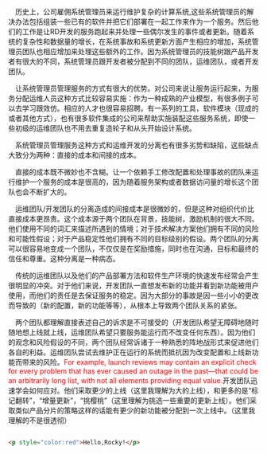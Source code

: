 &emsp;历史上，公司雇佣系统管理员来运行维护复杂的计算系统,这些系统管理员的解决办法包括组装一些已有的软件并把它们部署在一起工作来作为一个服务。然后他们的工作是让RD开发的服务跑起来并处理一些偶尔发生的事件或者更新。随着系统的复杂性和数据量的增长，在系统事故和系统更新方面产生相应的增加，系统管理员团队也相应增加来处理这些额外的工作。因为系统管理员的技能树跟产品开发者有很大的不同，系统管理员跟开发者被分配到不同的团队，运维团队，或者开发团队。

&emsp;让系统管理员管理服务的方式有很大的优势。对公司来说让服务运行起来，为服务分配运维人员这种方式比较容易实施：作为一种成熟的产业模型，有很多例子可以去学习跟效仿。相应的人才也很容易招聘。有一系列的工具，软件模块（现成的或者其他方式），也有很多软件集成的公司来帮助实施装配这些服务系统，即使一些初级的运维团队也不用去重复造轮子和从头开始设计系统。

&emsp;系统管理员管理服务这种方式和运维开发的分离也有很多劣势和缺陷，这些缺点大致分为两种：直接的成本和间接的成本。

&emsp;直接的成本既不微妙也不含糊。让一个依赖手工修改配置和处理事故的团队来运行维护一个服务的成本是很高的，因为随着服务架构或者数据访问量的增长这个团队也会不断扩大的。

&emsp;运维团队/开发团队的分离造成的间接成本是很微妙的，但是这种对组织代价比直接成本更昂贵。这个成本源于两个团队在背景，技能树，激励机制的很大不同。他们使用不同的词汇来描述所遇到的情境；对于技术解决方案他们拥有不同的风险和可能性假设；对于产品稳定性他们拥有不同的目标级别的假设。两个团队的分离可以很容易地变成一个团队，不仅仅是在奖励措施，同时也在沟通，目标和最终的信任和尊重。这种分离是一种病态。

&emsp;传统的运维团队以及他们的产品部署方法和软件生产环境的快速发布经常会产生很明显的冲突。对于他们来说，开发团队一直想发布新的功能并看到新功能被用户使用，而他们的责任是去保证服务的稳定。因为大部分的事故是因一些小小的更改而导致的（新的配置，新的功能等等），从根本上导致两个团队关系的紧张。

&emsp;两个团队都理解直接表述自己的诉求是不可接受的（开发团队希望无障碍地随时随地想上线就上线，运维团队希望只要服务能运行而不改变任何东西）。因为他们的观念和风险假设的不同，两个团队经常诉诸于一种熟悉的阵地战形式来促进他们各自的利益。运维团队尝试去维护正在运行的系统而抵抗因为改变配置和上线新功能而带来的风险。<span style="color:red">For example, launch reviews may contain an explicit check for every problem that has ever caused an outage in the past—that could be an arbitrarily long list, with not all elements providing equal value.</span>开发团队迅速学会如何应对。他们采取更少的上线（这里我理解为大的上线），和更多的是“标记翻转”，“增量更新”，“挑樱桃”（这里理解为挑选一些重要的更新上线）。他们采取类似产品分片的策略这样的话能有更少的新功能被分配到一次上线中。（这里我理解的不是很透彻）

```html

<p style="color:red">Hello,Rocky!</p>
```
